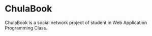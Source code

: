 ChulaBook
=========

ChulaBook is a social network project of student in Web Application Programming Class.

